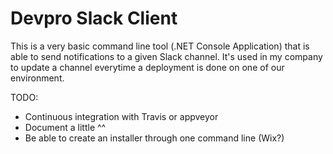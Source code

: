 Devpro Slack Client
===================

This is a very basic command line tool (.NET Console Application) that is able to send notifications to a given Slack channel.
It's used in my company to update a channel everytime a deployment is done on one of our environment.

TODO:
- Continuous integration with Travis or appveyor
- Document a little ^^
- Be able to create an installer through one command line (Wix?)
